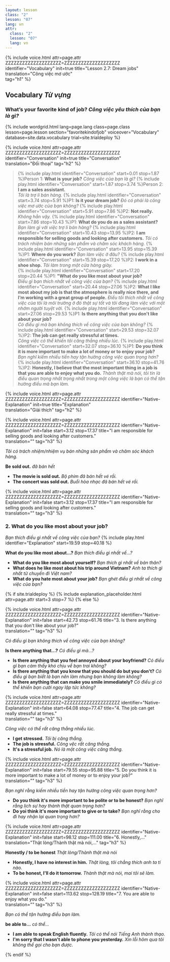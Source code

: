 ```yaml
---
layout: lesson
class: "2"
lesson: "07"
lang: vn
attr:
  class: "2"
  lesson: "07"
  lang: vn
---
```



{%  include voice.html attr=page.attr        ZZZZZZZZZZZZZZZZZZZZ=ZZZZZZZZZZZZZZZZZZZZ
	identifier="Vocabulary"  init=true
	title="Lesson 2.7: Dream jobs"  
	translation="Công việc mơ ước"      
    tag="h1" %}


## Vocabulary *Từ vựng*

### What’s your favorite kind of job? *Công việc yêu thích của bạn là gì?*

{% include wordgrid.html lang=page.lang
		class=page.class 
		lesson=page.lesson 
		section="favoritekindofjob"
		voiceover="Vocabulary"
		database=site.data.vocabulary 
		trial=site.trialdeploy %}



{%  include voice.html attr=page.attr    ZZZZZZZZZZZZZZZZZZZZ=ZZZZZZZZZZZZZZZZZZZZ
	identifier="Conversation"  init=true
	title="Conversation"        
	translation="Đối thoại"
    tag="h2" %}


> {% include play.html identifier="Conversation" start=0.01 stop=1.87 %}Person 1: **What is your job?** 
*Công việc của bạn là gì?* 
> {% include play.html identifier="Conversation" start=1.87 stop=3.74 %}Person 2: **I am a sales assistant.**  
*Tôi là trợ lí bán hàng.*
> {% include play.html identifier="Conversation" start=3.74 stop=5.91 %}P1: **Is it your dream job?** 
*Đó có phải là công việc mơ ước của bạn không?* 
> {% include play.html identifier="Conversation" start=5.91 stop=7.86 %}P2: **Not really.**  
*Không hẳn vậy.*
> {% include play.html identifier="Conversation" start=7.86 stop=10.43 %}P1: **What do you do as a sales assistant?** 
*Bạn làm gì với việc trợ lí bán hàng?* 
> {% include play.html identifier="Conversation" start=10.43 stop=13.95 %}P2: **I am responsible for selling goods and looking after customers.** 
*Tôi có trách nhiệm bán những sản phẩm và chăm sóc khách hàng.* 
> {% include play.html identifier="Conversation" start=13.95 stop=15.39 %}P1: **Where do you work?** 
*Bạn làm việc ở đâu?* 
> {% include play.html identifier="Conversation" start=15.39 stop=17.20 %}P2: **I work in a shoe shop.**
*Tôi làm trong một cửa hàng giày.*  
> {% include play.html identifier="Conversation" start=17.20 stop=20.44 %}P1: **"What do you like most about your job?**  
*Điều gì bạn thích nhất về công việc của bạn?*
> {% include play.html identifier="Conversation" start=20.44 stop=27.06 %}P2: **What I like most about my job is that the atmosphere is really nice there, and I’m working with a great group of people.** 
*Điều tôi thích nhất về công việc của tôi là môi trường ở đó thật sự tốt và tôi đang làm việc với một nhớm người tuyệt vời.* 
> {% include play.html identifier="Conversation" start=27.06 stop=29.53 %}P1: **Is there anything that you don't like about your job?**  
*Có điều gì mà bạn không thích về công việc của bạn không?*
> {% include play.html identifier="Conversation" start=29.53 stop=32.07 %}P2: **The job can get really stressful at times.**  
*Công việc có thể khiến tôi căng thẳng nhiều lúc.*
> {% include play.html identifier="Conversation" start=32.07 stop=36.10 %}P1: **Do you think it is more important to make a lot of money or to enjoy your job?**  
*Bạn nghĩ kiếm nhiều tiền hay tận hưởng công việc quan trọng hơn?*
> {% include play.html identifier="Conversation" start=36.10 stop=41.76 %}P2: **Honestly, I believe that the most important thing in a job is that you are able to enjoy what you do.** 
*Thành thật mà nói, tôi tin là điều quan trọng nhất trọng nhất trong một công việc là bạn có thể tận hưởng điều mà bạn làm.*




{%  include voice.html attr=page.attr    ZZZZZZZZZZZZZZZZZZZZ=ZZZZZZZZZZZZZZZZZZZZ
	identifier="Native-Explanation"  init=true
	title="Explanation"        
	translation="Giải thích"
    tag="h2" %}


{%  include voice.html attr=page.attr    ZZZZZZZZZZZZZZZZZZZZ=ZZZZZZZZZZZZZZZZZZZZ
	identifier="Native-Explanation"  init=false start=3.12 stop=17.37
	title="I am responsible for selling goods and looking after customers."        
	translation=""
    tag="h3" %}

*Tôi có trách nhiệm/nhiệm vụ bán những sản phẩm và chăm sóc khách hàng.*
 
**Be sold out.**  *đã bán hết*

- **The movie is sold out.** *Bộ phim đã bán hết vé rồi.*
- **The concert was sold out.** *Buổi hòa nhạc đã bán hết vé rồi.*


{%  include voice.html attr=page.attr    ZZZZZZZZZZZZZZZZZZZZ=ZZZZZZZZZZZZZZZZZZZZ
	identifier="Native-Explanation"  init=false start=3.12 stop=17.37
	title="I am responsible for selling goods and looking after customers."        
	translation=""
    tag="h3" %}

### 2. What do you like most about your job?
*Bạn thích điều gì nhất về công việc của bạn?*
{% include play.html identifier="Explanation" start=19.59 stop=40.18 %}

**What do you like most about…?**  *Bạn thích điều gì nhất về...?*

- **What do you like most about yourself?**  *Bạn thích gì nhất về bản thân?*
- **What does he like most about his trip around Vietnam?**  *Anh ta thích gì nhất từ chuyến đi Việt nam?*
- **What do you hate most about your job?**  *Bạn ghét điều gì nhất về công việc của bạn?* 

{% if site.trialdeploy %}
	{% include explanation_placeholder.html  attr=page.attr     start=3 stop=7 %}
	{% else %}



{%  include voice.html attr=page.attr    ZZZZZZZZZZZZZZZZZZZZ=ZZZZZZZZZZZZZZZZZZZZ
	identifier="Native-Explanation"  init=false start=42.73 stop=61.76
	title="3. Is there anything that you don't like about your job?"        
	translation=""
    tag="h3" %}

*Có điều gì bạn không thích về công việc của bạn không?*

**Is there anything that…?**  *Có điều gì mà...?*

- **Is there anything that you feel annoyed about your boyfriend?**  *Có điều gì bạn cảm thấy khó chịu về bạn trai không?*
- **Is there anything that you know that you should do but you don't?**  *Có điều gì bạn biết là bạn nên làm nhưng bạn không làm không?*
- **Is there anything that can make you smile immediately?**  *Có điều gì có thể khiến bạn cười ngay lập tức không?*


{%  include voice.html attr=page.attr    ZZZZZZZZZZZZZZZZZZZZ=ZZZZZZZZZZZZZZZZZZZZ
	identifier="Native-Explanation"  init=false start=64.08 stop=77.47
	title="4.  The job can get really stressful at times."        
	translation=""
    tag="h3" %}

*Công việc có thể rất căng thẳng nhiều lúc.*

- **I get stressed.** *Tôi bị căng thẳng.*
- **The job is stressful.** *Công vệc rất căng thẳng.*
- **It's a stressful job.** *Nó là một công việc căng thẳng.*


{%  include voice.html attr=page.attr    ZZZZZZZZZZZZZZZZZZZZ=ZZZZZZZZZZZZZZZZZZZZ
	identifier="Native-Explanation"  init=false start=79.55 stop=95.88
	title="5.  Do you think it is more important to make a lot of money or to enjoy your job?"        
	translation=""
    tag="h3" %}

*Bạn nghĩ rằng kiếm nhiều tiền hay tận hưởng công việc quan trọng hơn?*

- **Do you think it's more important to be polite or to be honest?**  *Bạn nghĩ rằng lịch sự hay thành thật quan trọng hơn?*
- **Do yoi think it's more important to give or to take?**  *Bạn nghĩ rằng cho đi hay nhận lại quan trọng hơn?*



{%  include voice.html attr=page.attr    ZZZZZZZZZZZZZZZZZZZZ=ZZZZZZZZZZZZZZZZZZZZ
	identifier="Native-Explanation"  init=false start=98.12 stop=111.00 
	title="6. Honestly,..."        
	translation="Thật lòng/Thành thật mà nói,..."
    tag="h3" %}

**Honestly / to be honest**  *Thật lòng/Thành thật mà nói*

- **Honestly, I have no interest in him.** *Thật lòng, tôi chẳng thích anh ta tí nào.*
- **To be honest, I'll do it tomorrow.**  *Thành thật mà nói, mai tôi sẽ làm.*


{%  include voice.html attr=page.attr    ZZZZZZZZZZZZZZZZZZZZ=ZZZZZZZZZZZZZZZZZZZZ
	identifier="Native-Explanation"  init=false start=113.62 stop=128.19 
	title="7. You are able to enjoy what you do."        
	translation=""
    tag="h3" %}

*Bạn có thể tận hưởng điều bạn làm.*

**be able to...**  *có thể...* 
- **I am able to speak English fluently.**  *Tôi có thể nói Tiếng Anh thành thạo.*
- **I'm sorry that I wasn't able to phone you yesterday.**  *Xin lỗi hôm qua tôi không thể gọi cho bạn được.*


{% endif %}